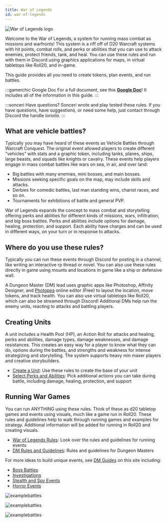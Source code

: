 ```yaml
---
title: War of Legends
id: war-of-legends
---
```


![War of Legends logo](/img/war-legends/war-legends.png)

Welcome to the War of Legends, a system for running mass combat as missions and warfronts! This system is a riff off of D20 Warcraft systems with hit points, combat rolls, and perks or abilities that you can use to attack enemies, protect friends, tank, and heal. You can use these rules and run with them in Discord using graphics applications for maps, in virtual tabletops like Roll20, and in-game.

This guide provides all you need to create tokens, plan events, and run battles.

:::gamerchic Google Doc
For a full document, see this **[Google Doc](https://docs.google.com/document/d/1JEpBIuy5uzwC-n1-hrkhdjJwfaObE8XVClzHW2YS-d0)**! It includes all of the information in this guide.
:::

:::sonceri Have questions?
Sonceri wrote and play tested these rules. If you have questions, have suggestions, or need some help, just contact through Discord the handle *loriolio*.
:::

## What are vehicle battles?

Typically you may have heard of these events as Vehicle Battles through Warcraft Conquest. The original event allowed players to create different "vehicles" with stats and a graphic token, including tanks, planes, ships, large beasts, and squads like knights or cavalry. These events help players engage in mass combat battles like wars on sea, in air, and over land:

* Big battles with many enemies, mini bosses, and main bosses.
* Missions seeking specific goals on the map, may include skills and attacks.
* Derbies for comedic battles, last man standing wins, chariot races, and so on.
* Tournaments for exhibitions of battle and general PVP.

War of Legends expands the concept to mass combat and storytelling offering perks and abilities for different kinds of missions, wars, infiltration, and big boss battles. Perks and abilities include options for damage, healing, protection, and support. Each ability have charges and can be used in different ways, on your turn or in response to attacks. 

## Where do you use these rules?
Typically you can run these events through Discord for posting in a channel, like writing an interactive rp thread or novel. You can also use these rules directly in game using mounts and locations in game like a ship or defensive wall. 

A Dungeon Master (DM) lead uses graphic apps like Photoshop, Affinity Designer, and [Photopea](https://www.photopea.com/) online editor (Free) to layout the location, move tokens, and track health. You can also use virtual tabletops like Roll20, which can also be streamed through Discord! Additional DMs help run the enemy units, reacting to attacks and battling players.

## Creating Units
A unit includes a Health Pool (HP), an Action Roll for attacks and healing, perks and abilities, damage types, damage weaknesses, and damage resistances. This creates an easy way for a player to know what they can do, options during the battles, and strengths and weakness for intense strategizing and storytelling. The system supports heavy min maxer players and creative storybuilders.

* [Create a Unit](create-units): Use these rules to create the base of your unit
* [Select Perks and Abilities](select-perks): Pick additional actions you can take during battle, including damage, healing, protection, and support

## Running War Games

You can run ANYTHING using these rules. Think of these as d20 tabletop games and events using visuals, much like a game run in Roll20. These rules and guidelines help to walk through running games and examples for strategy. Additional information will be added for running in Roll20 and creating visuals.

* [War of Legends Rules](war-rules): Look over the rules and guidelines for running events
* [DM Rules and Guidelines](war-dm): Rules and guidelines for Dungeon Masters

For more ideas to build unique events, see [DM Guides](/docs/events-campaigns) on this site including:

* [Boss Battles](/docs/boss)
* [Investigations](/docs/investigations)
* [Stealth and Spy Events](/docs/stealth)
* [Horror Events](/docs/horror)

![examplebattles](/img/war-legends/battle2.jpg)

![examplebattles](/img/war-legends/battle1.jpg)

![examplebattles](/img/war-legends/battle3.jpg)